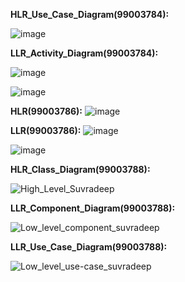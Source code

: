 **HLR_Use_Case_Diagram(99003784):**

![image](https://user-images.githubusercontent.com/78857077/111021323-751b1c00-83f1-11eb-9091-af5fcd46ec26.png)


**LLR_Activity_Diagram(99003784):**

![image](https://user-images.githubusercontent.com/78857077/111020703-d5a85a00-83ed-11eb-9835-74478349f92f.png)

![image](https://user-images.githubusercontent.com/78857077/111021349-a0057000-83f1-11eb-9344-a8bf9fa4ee71.png)




**HLR(99003786):**
![image](https://user-images.githubusercontent.com/78857588/111020449-f2439280-83eb-11eb-87e1-2d5fe691424c.png)


**LLR(99003786):**
![image](https://user-images.githubusercontent.com/78857588/111020477-2f0f8980-83ec-11eb-972c-a81b80c1d926.png)

![image](https://user-images.githubusercontent.com/78857588/111020486-48b0d100-83ec-11eb-99a0-8ce8aacb5afe.png)



**HLR_Class_Diagram(99003788):**

![High_Level_Suvradeep](https://user-images.githubusercontent.com/78849542/111020941-4439e780-83ef-11eb-8054-a1156aea0926.png)


**LLR_Component_Diagram(99003788):**

![Low_level_component_suvradeep](https://user-images.githubusercontent.com/78849542/111020823-86aef480-83ee-11eb-8a51-e50271bb3b49.png)


**LLR_Use_Case_Diagram(99003788):**

![Low_level_use-case_suvradeep](https://user-images.githubusercontent.com/78849542/111020873-cf66ad80-83ee-11eb-949f-74e7ee7d66a4.png)
